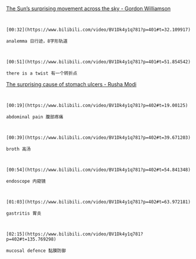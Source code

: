 [The Sun’s surprising movement across the sky - Gordon Williamson](https://www.bilibili.com/video/BV1Dk4y1q781?p=401)

```ad-note


[00:32](https://www.bilibili.com/video/BV1Dk4y1q781?p=401#t=32.109917)

analemma 日行迹，8字形轨道

```

```ad-note


[00:51](https://www.bilibili.com/video/BV1Dk4y1q781?p=401#t=51.854542)

there is a twist 有一个转折点

```

[The surprising cause of stomach ulcers - Rusha Modi](https://www.bilibili.com/video/BV1Dk4y1q781?p=402)


```ad-note


[00:19](https://www.bilibili.com/video/BV1Dk4y1q781?p=402#t=19.00125)

abdominal pain 腹部疼痛

```

```ad-note


[00:39](https://www.bilibili.com/video/BV1Dk4y1q781?p=402#t=39.671203)

broth 高汤

```

```ad-note


[00:54](https://www.bilibili.com/video/BV1Dk4y1q781?p=402#t=54.841348)

endoscope 内窥镜

```

```ad-note


[01:03](https://www.bilibili.com/video/BV1Dk4y1q781?p=402#t=63.972181)

gastritis 胃炎

```

```ad-note


[02:15](https://www.bilibili.com/video/BV1Dk4y1q781?p=402#t=135.769298)

mucosal defence 黏膜防御

```

